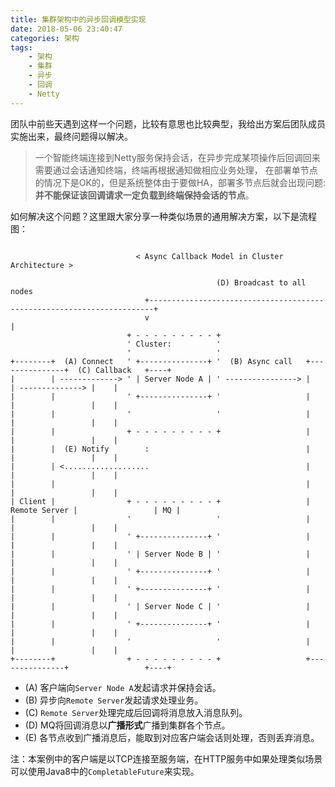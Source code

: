 ```yaml
---
title: 集群架构中的异步回调模型实现
date: 2018-05-06 23:40:47
categories: 架构
tags:
    - 架构
    - 集群
    - 异步
    - 回调
    - Netty
---
```



团队中前些天遇到这样一个问题，比较有意思也比较典型，我给出方案后团队成员实施出来，最终问题得以解决。
> 一个智能终端连接到Netty服务保持会话，在异步完成某项操作后回调回来需要通过会话通知终端，终端再根据通知做相应业务处理，
> 在部署单节点的情况下是OK的，但是系统整体由于要做HA，部署多节点后就会出现问题: **并不能保证该回调请求一定负载到终端保持会话的节点**。

如何解决这个问题？这里跟大家分享一种类似场景的通用解决方案，以下是流程图：


```

                            < Async Callback Model in Cluster Architecture >

                                              (D) Broadcast to all nodes
                              +-----------------------------------------------------------------------+
                              v                                                                       |
                          + - - - - - - - - - +
                          ' Cluster:          '
                          '                   '
+--------+  (A) Connect   ' +---------------+ '  (B) Async call   +---------------+  (C) Callback   +----+
|        | -------------> ' | Server Node A | ' ----------------> |               | --------------> |    |
|        |                ' +---------------+ '                   |               |                 |    |
|        |                '                   '                   |               |                 |    |
|        |                + - - - - - - - - - +                   |               |                 |    |
|        |  (E) Notify        :                                   |               |                 |    |
|        | <...................                                   |               |                 |    |
|        |                                                        |               |                 |    |
| Client |                + - - - - - - - - - +                   | Remote Server |                 | MQ |
|        |                '                   '                   |               |                 |    |
|        |                ' +---------------+ '                   |               |                 |    |
|        |                ' | Server Node B | '                   |               |                 |    |
|        |                ' +---------------+ '                   |               |                 |    |
|        |                ' +---------------+ '                   |               |                 |    |
|        |                ' | Server Node C | '                   |               |                 |    |
|        |                ' +---------------+ '                   |               |                 |    |
|        |                '                   '                   |               |                 |    |
+--------+                + - - - - - - - - - +                   +---------------+                 +----+
```

<!-- more -->


- (A) 客户端向`Server Node A`发起请求并保持会话。
- (B) 异步向`Remote Server`发起请求处理业务。
- (C) `Remote Server`处理完成后回调将消息放入消息队列。
- (D) MQ将回调消息以**广播形式**广播到集群各个节点。
- (E) 各节点收到广播消息后，能取到对应客户端会话则处理，否则丢弃消息。


注：本案例中的客户端是以TCP连接至服务端，在HTTP服务中如果处理类似场景可以使用Java8中的`CompletableFuture`来实现。

